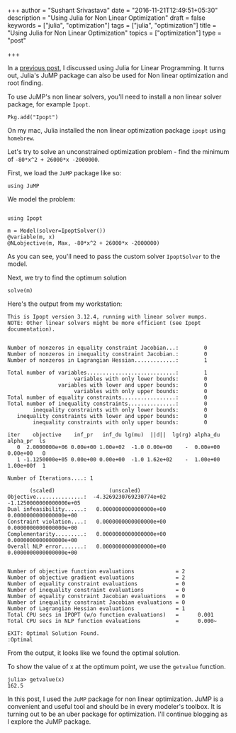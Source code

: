 +++
author = "Sushant Srivastava"
date = "2016-11-21T12:49:51+05:30"
description = "Using Julia for Non Linear Optimization"
draft = false
keywords = ["julia", "optimization"]
tags = ["julia", "optimization"]
title = "Using Julia for Non Linear Optimization"
topics = ["optimization"]
type = "post"

+++

In a [previous post](https://www.ssushant.in/2016/09/10/using-julia-for-linear-programming/), I discussed using Julia for Linear Programming. It turns out, Julia's JuMP package can also be used for Non linear optimization and root finding.

To use JuMP's non linear solvers, you'll need to install a non linear solver package, for example `Ipopt`.

```
Pkg.add("Ipopt")
```

On my mac, Julia installed the non linear optimization package `ipopt` using `homebrew`.

Let's try to solve an unconstrained optimization problem - find the minimum of `-80*x^2 + 26000*x -2000000`.

First, we load the `JuMP` package like so:

```
using JuMP
```

We model the problem:

```

using Ipopt

m = Model(solver=IpoptSolver())
@variable(m, x)
@NLobjective(m, Max, -80*x^2 + 26000*x -2000000)

```
As you can see, you'll need to pass the custom solver `IpoptSolver` to the model.

Next, we try to find the optimum solution


```
solve(m)

```

Here's the output from my workstation:


```
This is Ipopt version 3.12.4, running with linear solver mumps.
NOTE: Other linear solvers might be more efficient (see Ipopt documentation).


Number of nonzeros in equality constraint Jacobian...:        0
Number of nonzeros in inequality constraint Jacobian.:        0
Number of nonzeros in Lagrangian Hessian.............:        1

Total number of variables............................:        1
                     variables with only lower bounds:        0
                variables with lower and upper bounds:        0
                     variables with only upper bounds:        0
Total number of equality constraints.................:        0
Total number of inequality constraints...............:        0
        inequality constraints with only lower bounds:        0
   inequality constraints with lower and upper bounds:        0
        inequality constraints with only upper bounds:        0

iter    objective    inf_pr   inf_du lg(mu)  ||d||  lg(rg) alpha_du alpha_pr  ls
   0  2.0000000e+06 0.00e+00 1.00e+02  -1.0 0.00e+00    -  0.00e+00 0.00e+00   0
   1 -1.1250000e+05 0.00e+00 0.00e+00  -1.0 1.62e+02    -  1.00e+00 1.00e+00f  1

Number of Iterations....: 1

	   (scaled)                 (unscaled)
Objective...............:  -4.3269230769230774e+02   -1.1250000000000000e+05
Dual infeasibility......:   0.0000000000000000e+00    0.0000000000000000e+00
Constraint violation....:   0.0000000000000000e+00    0.0000000000000000e+00
Complementarity.........:   0.0000000000000000e+00    0.0000000000000000e+00
Overall NLP error.......:   0.0000000000000000e+00    0.0000000000000000e+00


Number of objective function evaluations             = 2
Number of objective gradient evaluations             = 2
Number of equality constraint evaluations            = 0
Number of inequality constraint evaluations          = 0
Number of equality constraint Jacobian evaluations   = 0
Number of inequality constraint Jacobian evaluations = 0
Number of Lagrangian Hessian evaluations             = 1
Total CPU secs in IPOPT (w/o function evaluations)   =      0.001
Total CPU secs in NLP function evaluations           =      0.000~

EXIT: Optimal Solution Found.
:Optimal

```

From the output, it looks like we found the optimal solution.

To show the value of x at the optimum point, we use the `getvalue` function.

```
julia> getvalue(x)
162.5

```

In this post, I used the `JuMP` package for non linear optimization.
JuMP is a convenient and useful tool and should be in every modeler's toolbox.
It is turning out to be an uber package for optimization. I'll continue blogging
as I explore the JuMP package.



